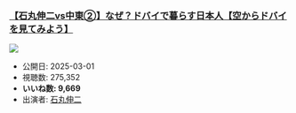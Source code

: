 ### [【石丸伸二vs中東②】なぜ？ドバイで暮らす日本人【空からドバイを見てみよう】](https://www.youtube.com/watch?v=kxEGF0AEeIg)
[![](https://img.youtube.com/vi/kxEGF0AEeIg/sddefault.jpg)](https://www.youtube.com/watch?v=kxEGF0AEeIg)
-   公開日: 2025-03-01
-   視聴数: 275,352
-   **いいね数: 9,669**
-   出演者: [石丸伸二](/rehacq_fan/people/石丸伸二 "wikilink")

